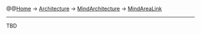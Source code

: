 @@[Home](Home.md) -> [Architecture](Architecture.md) -> [MindArchitecture](MindArchitecture.md) -> [MindAreaLink](MindAreaLink.md)



---


TBD